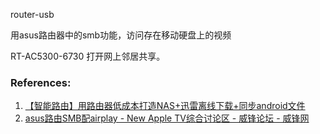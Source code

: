 router-usb

用asus路由器中的smb功能，访问存在移动硬盘上的视频


RT-AC5300-6730 打开网上邻居共享。


### References:
1. [【智能路由】用路由器低成本打造NAS+迅雷离线下载+同步android文件](https://luolei.org/openwrt-router-wifi-android-sync-iclould/)
2. [asus路由SMB配airplay - New Apple TV综合讨论区 - 威锋论坛 - 威锋网](http://bbs.feng.com/read-htm-tid-10080453.html)